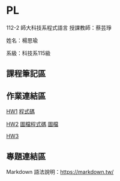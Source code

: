 # PL
112-2 師大科技系程式語言
授課教師：蔡芸琤

姓名：楊思瑜

系級：科技系115級

## 課程筆記區
## 作業連結區
[HW1](https://youtu.be/FM5JwOTP1ls)
[程式碼](https://colab.research.google.com/drive/1hxLqpMtfMxOqK0NfHr8tV-eVrm97zkgA?usp=sharing)

[HW2](https://github.com/szuyu830/PL/blob/5e7863a6588eb9968860b9b934cbc822d042a876/HW2/HW2.ipynb)
[圖檔程式碼](https://github.com/szuyu830/PL/blob/506e58e6405c65bb6091e41e8796665f87b67d3f/HW2/file.py)
[圖檔](https://colab.research.google.com/drive/1lWSLt00f7Qk1pHOWgOeA33eEvPIQrp7Y?authuser=0)

[HW3](https://github.com/szuyu830/PL/blob/1afd38a53df38ffb651e95c48175a2513a1c7a8b/HW3/HW3%20(1).ipynb)




## 專題連結區

Markdown 語法說明：https://markdown.tw/

